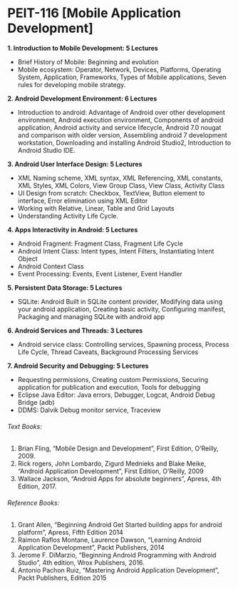 # PEIT-116 [Mobile Application Development]
**1. Introduction to Mobile Development: 5 Lectures**
- Brief History of Mobile:  Beginning and evolution
- Mobile ecosystem: Operator, Network, Devices, Platforms, Operating System, Application, Frameworks, Types of Mobile applications, Seven rules for developing mobile strategy.

**2. Android Development Environment: 6 Lectures**
- Introduction to android: Advantage of Android over other development environment, Android execution environment, Components of android application, Android activity and service lifecycle, Android 7.0 nougat and comparison with older version, Assembling android 7 development workstation, Downloading and installing Android Studio2, Introduction to Android Studio IDE.

**3. Android User Interface Design: 5 Lectures**
- XML Naming scheme, XML syntax, XML Referencing, XML constants, XML Styles, XML Colors, View Group Class, View Class, Activity Class
- UI Design from scratch: Checkbox, TextView, Button element to interface, Error elimination using XML Editor
- Working with Relative, Linear, Table and Grid Layouts
- Understanding Activity Life Cycle.

**4. Apps Interactivity in Android: 5 Lectures**
- Android Fragment: Fragment Class, Fragment Life Cycle
- Android Intent Class: Intent types, Intent Filters, Instantiating Intent Object
- Android Context Class
- Event Processing: Events, Event Listener, Event Handler

**5. Persistent Data Storage: 5 Lectures**
- SQLite: Android Built in SQLite content provider, Modifying data using your android application, Creating basic activity, Configuring manifest, Packaging and managing SQLite with android app

**6. Android Services and Threads: 3 Lectures**
- Android service class: Controlling services, Spawning process, Process Life Cycle, Thread Caveats, Background Processing Services

**7. Android Security and Debugging: 5 Lectures**
- Requesting permissions, Creating custom Permissions, Securing application for publication and execution, Tools for debugging
- Eclipse Java Editor: Java errors, Debugger, Logcat, Android Debug Bridge (adb)
- DDMS: Dalvik Debug monitor service, Traceview
    
###### Text Books:
1. Brian Fling, “Mobile Design and Development”, First Edition, O’Reilly, 2009.
2. Rick rogers, John Lombardo, Zigurd Mednieks and Blake Meike, “Android Application Development”, First Edition, O’Reilly, 2009
3. Wallace Jackson, “Android Apps for absolute beginners”, Apress, 4th Edition, 2017.
###### Reference Books:
1. Grant Allen, “Beginning Android Get Started building apps for android platform”, Apress, Fifth Edition 2014
2. Raimon Raflos Montane, Laurence Dawson, “Learning Android Application Development”, Packt Publishers, 2014
3. Jerome F. DiMarzio, “Beginning Android Programming with Android Studio”, 4th edition, Wrox Publishers, 2016.
4. Antonio Pachon Ruiz, “Mastering Android Application Development”, Packt Publishers, Edition 2015